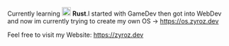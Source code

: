 Currently learning <img src="https://github.com/ZYR0Z/ZYR0Z/assets/88033542/a9ee6746-d933-41c2-8edb-e6210a49b2bb" alt="Rust Logo" width="20"/> **Rust**.I started with GameDev then got into WebDev and now im currently trying to create my own OS ->  https://os.zyroz.dev

Feel free to visit my Website: https://zyroz.dev
